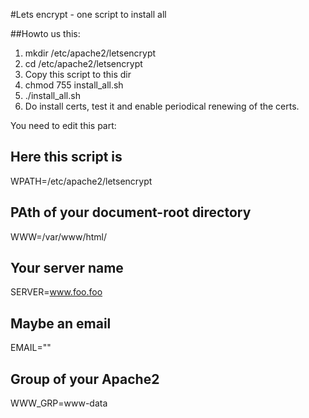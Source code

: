 
#Lets encrypt - one script to install all


##Howto us this:
1) mkdir /etc/apache2/letsencrypt
2) cd /etc/apache2/letsencrypt
3) Copy this script to this dir
4) chmod 755 install_all.sh
5) ./install_all.sh
6) Do install certs, test it and enable periodical renewing of the certs.


You need to edit this part:

## Here this script is
WPATH=/etc/apache2/letsencrypt

## PAth of your document-root directory
WWW=/var/www/html/

## Your server name
SERVER=www.foo.foo

## Maybe an email
EMAIL=""

## Group of your Apache2
WWW_GRP=www-data
